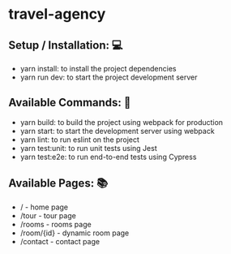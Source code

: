# travel-agency

## Setup / Installation: 💻

- yarn install: to install the project dependencies
- yarn run dev: to start the project development server

## Available Commands: 📑

- yarn build: to build the project using webpack for production
- yarn start: to start the development server using webpack
- yarn lint: to run eslint on the project
- yarn test:unit: to run unit tests using Jest
- yarn test:e2e: to run end-to-end tests using Cypress

## Available Pages: 📚

- / - home page
- /tour - tour page
- /rooms - rooms page
- /room/{id} - dynamic room page
- /contact - contact page
